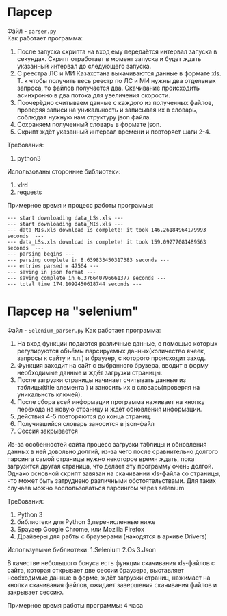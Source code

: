 # Парсер
Файл - ```parser.py```</br>
Как работает программа:
1. После запуска скрипта на вход ему передаётся интервал запуска в секундах. Скрипт отработает в момент запуска и будет ждать указанный интервал до следующего запуска.
2. С реестра ЛС и МИ Казахстана выкачиваются данные в формате xls. Т. к чтобы получить весь реестр по ЛС и МИ нужны два отдельных запроса, то файлов получается два. Скачивание происходить асинхронно в два потока для увеличения скорости. 
3. Поочерёдно считываем данные с каждого из полученных файлов, проверяя записи на уникальность и записывая их в словарь, соблюдая нужную нам структуру json файла. 
4. Сохраняем полученный словарь в формате json. 
5. Скрипт ждёт указанный интервал времени и повторяет шаги 2-4. 

Требования:
1. python3

Использованы сторонние библиотеки:
1. xlrd
2. requests 

Примерное время и процесс работы программы:
```
--- start downloading data_LSs.xls ---
--- start downloading data_MIs.xls ---
--- data_MIs.xls download is complete! it took 146.26184964179993 seconds  ---
--- data_LSs.xls download is complete! it took 159.09277081489563 seconds  ---
--- parsing begins ---
--- parsing complete in 8.639833450317383 seconds ---
--- entries parsed = 47564 ---
--- saving in json format ---
--- saving complete in 6.376640796661377 seconds ---
--- total time 174.1092450618744 seconds ---
```
# Парсер на "selenium"
Файл - ```Selenium_parser.py```
Как работает программа:
1. На вход функции подаются различные данные, с помощью которых регулируются объёмы парсируемых данных(количество ячеек, запросы к сайту и т.п.) и браузер, с которого происходит заход.
2. Функция заходит на сайт с выбранного брузера, вводит в форму необходимые данные и ждёт загрузки страницы.
3. После загрузки страницы начинает считывать данные из таблицы(title элемента <td>) и заносить их в словарь(проверяя на уникальнсть ключей).
4. После сбора всей информации программа наживает на кнопку перехода на новую страницу и ждёт обновления информации.
5. действия 4-5 повторяются до конца страниц.
6. Получившийся словарь заносится в json-файл
7. Сессия закрывается
  
Из-за особенностей сайта процесс загрузки таблицы и обновления данных в ней довольно долгий, из-за чего после сравнительно долгого парсинга самой страницы нужно некоторое время ждать, пока загрузится другая страница, что делает эту программу очень долгой. Однако основной скрипт завязан на скачивании xls-файла со страницы, что может быть затруднено различными обстоятельствами. Для таких случаев можно воспользоваться парсингом через selenium
  
Требования:
1. Python 3
2. библиотеки для Python 3,перечисленные ниже
3. Браузер Google Chrome, или Mozilla Firefox
4. Драйверы для рабты с браузерами (находятся в архиве Drivers)
  
Используемые библиотеки:
1.Selenium
2.Os
3.Json
  
В качестве небольшого бонуса есть функция скачивания xls-файлов с сайта, которая открывает две сессии браузера, выставляет необходимые данные в форме, ждёт загрузки страниц, нажимает на кнопки скачивания файлов, ожидает завершения скачивания файлов и закрывает сессию.
  
Примерное время работы программы:
4 часа
